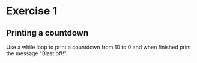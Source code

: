 # Exercise 1

## Printing a countdown

Use a while loop to print a countdown from 10 to 0 and when finished print the message  "Blast off!".
